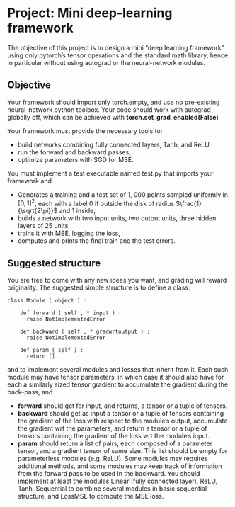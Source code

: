 # Project: Mini deep-learning framework
The objective of this project is to design a mini “deep learning framework” using only pytorch’s
tensor operations and the standard math library, hence in particular without using autograd or the
neural-network modules.

## Objective
Your framework should import only torch.empty, and use no pre-existing neural-network python toolbox. Your code should work with autograd globally off, which can be achieved with **torch.set_grad_enabled(False)**

Your framework must provide the necessary tools to:
- build networks combining fully connected layers, Tanh, and ReLU,
- run the forward and backward passes,
- optimize parameters with SGD for MSE.

You must implement a test executable named test.py that imports your framework and
- Generates a training and a test set of 1, 000 points sampled uniformly in $[0, 1]^2$, each with a label 0 if outside the disk of radius $\frac{1}{\sqrt{2\pi}}$ and 1 inside,
- builds a network with two input units, two output units, three hidden layers of 25 units,
- trains it with MSE, logging the loss,
- computes and prints the final train and the test errors.

## Suggested structure
You are free to come with any new ideas you want, and grading will reward originality. The suggested
simple structure is to define a class: 
```
class Module ( object ) :

    def forward ( self , * input ) :
      raise NotImplementedError
      
    def backward ( self , * gradwrtoutput ) :
      raise NotImplementedError
      
    def param ( self ) :
      return []
```
and to implement several modules and losses that inherit from it.
Each such module may have tensor parameters, in which case it should also have for each a similarly
sized tensor gradient to accumulate the gradient during the back-pass, and
- **forward** should get for input, and returns, a tensor or a tuple of tensors.
- **backward** should get as input a tensor or a tuple of tensors containing the gradient of the loss
with respect to the module’s output, accumulate the gradient wrt the parameters, and return a
tensor or a tuple of tensors containing the gradient of the loss wrt the module’s input.
- **param** should return a list of pairs, each composed of a parameter tensor, and a gradient tensor
of same size. This list should be empty for parameterless modules (e.g. ReLU).
Some modules may requires additional methods, and some modules may keep track of information
from the forward pass to be used in the backward.
You should implement at least the modules Linear (fully connected layer), ReLU, Tanh, Sequential
to combine several modules in basic sequential structure, and LossMSE to compute the MSE loss.
